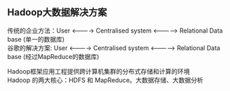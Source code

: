 ## Hadoop大数据解决方案
传统的企业方法：User <----> Centralised system <-----> Relational Data base  (单一的数据库)   
谷歌的解决方案: User <----> Centralised system <-----> Relational Data base  (经过MapReduce的数据库)  


Hadoop框架应用工程提供跨计算机集群的分布式存储和计算的环境  
Hadoop 的两大核心：HDFS 和 MapReduce。大数据存储、大数据分析  



